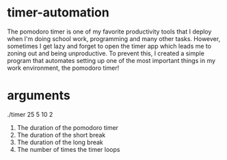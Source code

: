 # timer-automation
The pomodoro timer is one of my favorite productivity tools that I deploy when I'm doing school work, programming and many other tasks. However, sometimes I get lazy and forget to open the timer app which leads me to zoning out and being unproductive. To prevent this, I created a simple program that automates setting up one of the most important things in my work environment, the pomodoro timer! 

# arguments
./timer 25 5 10 2
1. The duration of the pomodoro timer
2. The duration of the short break
3. The duration of the long break
4. The number of times the timer loops
